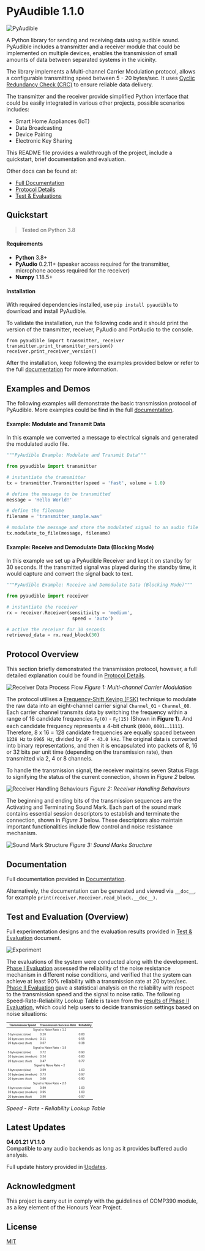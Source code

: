 # PyAudible 1.1.0  

![PyAudible](docs/Graphics/pyaudible.gif)


A Python library for sending and receiving data using audible sound. PyAudible includes a transmitter and a receiver module that could be implemented on multiple devices, enables the transmission of small amounts of data between separated systems in the vicinity.

The library implements a Multi-channel Carrier Modulation protocol, allows a configurable transmitting speed between 5 - 20 bytes/sec. It uses [Cyclic Redundancy Check (CRC)](https://en.wikipedia.org/wiki/Cyclic_redundancy_check) to ensure reliable data delivery.  

The transmitter and the receiver provide simplified Python interface that could be easily integrated in various other projects, possible scenarios includes:

 - Smart Home Appliances (IoT)  
 - Data Broadcasting  
 - Device Pairing  
 - Electronic Key Sharing  


This README file provides a walkthrough of the project, include a quickstart, brief documentation and evaluation.

Other docs can be found at:  
 * [Full Documentation](https://github.com/jasper-zheng/PyAudible/blob/main/docs/Documentation.md)
 * [Protocol Details](https://github.com/jasper-zheng/PyAudible/blob/main/docs/TechnicalDetails.md)
 * [Test & Evaluations](https://github.com/jasper-zheng/PyAudible/blob/main/docs/EvaluationResult.md)

## Quickstart  
> Tested on Python 3.8  

#### Requirements

* **Python** 3.8+  
* **PyAudio** 0.2.11+ (speaker access required for the transmitter, microphone access required for the receiver)  
* **Numpy** 1.18.5+  

#### Installation  
With required dependencies installed, use `pip install pyaudible` to download and install PyAudible.  

To validate the installation, run the following code and it should print the version of the transmitter, receiver, PyAudio and PortAudio to the console.  
```
from pyaudible import transmitter, receiver
transmitter.print_transmitter_version()
receiver.print_receiver_version()
```

After the installation, keep following the examples provided below or refer to the full [documentation](https://github.com/jasper-zheng/PyAudible/blob/main/docs/Documentation.md) for more information.  

## Examples and Demos

The following examples will demonstrate the basic transmission protocol of PyAudible. More examples could be find in the full [documentation](https://github.com/jasper-zheng/PyAudible/blob/main/docs/Documentation.md).

#### Example: Modulate and Transmit Data  

In this example we converted a message to electrical signals and generated the modulated audio file.

```python
"""PyAudible Example: Modulate and Transmit Data"""

from pyaudible import transmitter

# instantiate the transmitter
tx = transmitter.Transmitter(speed = 'fast', volume = 1.0)

# define the message to be transmitted
message = 'Hello World!'

# define the filename
filename = 'transmitter_sample.wav'

# modulate the message and store the modulated signal to an audio file
tx.modulate_to_file(message, filename)
```  
#### Example: Receive and Demodulate Data (Blocking Mode)

In this example we set up a PyAudible Receiver and kept it on standby for 30 seconds. If the transmitted signal was played during the standby time, it would capture and convert the signal back to text.

```python
"""PyAudible Example: Receive and Demodulate Data (Blocking Mode)"""

from pyaudible import receiver

# instantiate the receiver
rx = receiver.Receiver(sensitivity = 'medium',
                        speed = 'auto')

# active the receiver for 30 seconds
retrieved_data = rx.read_block(30)
```

## Protocol Overview  

This section briefly demonstrated the transmission protocol, however, a full detailed explanation could be found in [Protocol Details](https://github.com/jasper-zheng/PyAudible/blob/main/docs/TechnicalDetails.md).  

![Receiver Data Process Flow](https://github.com/jasper-zheng/PyAudible/blob/main/docs/Graphics/infoboard-01.png?raw=true)
*Figure 1: Multi-channel Carrier Modulation*  

The protocol utilises a [Frequency-Shift Keying (FSK)](https://en.wikipedia.org/wiki/Frequency-shift_keying) technique to modulate the raw data into an eight-channel carrier signal `Channel_01` - `Channel_08`. Each carrier channel transmits data by switching the frequency within a range of 16 candidate frequencies <code>F<sub>C</sub>(0)</code> - <code>F<sub>C</sub>(15)</code> (Shown in **Figure 1**). And each candidate frequency represents a 4-bit chunk (`0000`, `0001`...`1111`). Therefore, 8 x 16 = 128 candidate frequencies are equally spaced between `1238 Hz` to `6965 Hz`, divided by `dF = 43.0 kHz`. The original data is converted into binary representations, and then it is encapsulated into packets of 8, 16 or 32 bits per unit time (depending on the transmission rate), then transmitted via 2, 4 or 8 channels.

To handle the transmission signal, the receiver maintains seven Status Flags to signifying the status of the current connection, shown in *Figure 2* below.

![Receiver Handling Behaviours](https://github.com/jasper-zheng/PyAudible/blob/main/docs/Graphics/infoboard-02.png?raw=true)
*Figure 2: Receiver Handling Behaviours*  

The beginning and ending bits of the transmission sequences are the Activating and Terminating Sound Mark. Each part of the sound mark contains essential session descriptors to establish and terminate the connection, shown in *Figure 3* below. These descriptors also maintain important functionalities include flow control and noise resistance mechanism.  

![Sound Mark Structure](https://github.com/jasper-zheng/PyAudible/blob/main/docs/Graphics/infoboard-03.png?raw=true)
*Figure 3: Sound Marks Structure*  


## Documentation  
Full documentation provided in [Documentation](https://github.com/jasper-zheng/PyAudible/blob/main/docs/Documentation.md).  

Alternatively, the documentation can be generated and viewed via `__doc__`, for example `print(receiver.Receiver.read_block.__doc__)`.  


## Test and Evaluation (Overview)  

Full experimentation designs and the evaluation results provided in [Test & Evaluation](https://github.com/jasper-zheng/PyAudible/blob/main/docs/EvaluationResult.md) document.

![Experiment](docs/Graphics/experiment.jpg)

The evaluations of the system were conducted along with the development. [Phase I Evaluation](https://github.com/jasper-zheng/PyAudible/blob/main/docs/EvaluationResult.md#phase-i-evaluation-noise-resistance-mechanism-reliability) assessed the reliability of the noise resistance mechanism in different noise conditions, and verified that the system can achieve at least 90% reliability with a transmission rate at 20 bytes/sec. [Phase II Evaluation](https://github.com/jasper-zheng/PyAudible/blob/main/docs/EvaluationResult.md#phase-ii-evaluation-system-reliability-vs-speed-and-signal-to-noise-ratio) gave a statistical analysis on the reliability with respect to the transmission speed and the signal to noise ratio. The following Speed-Rate-Reliability Lookup Table is taken from the [results of Phase II Evaluation](https://github.com/jasper-zheng/PyAudible/blob/main/docs/EvaluationResult.md#test-21-system-reliability-1), which could help users to decide transmission settings based on noise situations:

<table style="font-size:7px">
    <thead>
        <tr>
            <th>Transmission Speed</th>
            <th>Transmission Success Rate</th>
            <th>Reliability</th>
        </tr>
    </thead>
    <tbody>
        <tr>
            <td colspan=3 align="center">Signal to Noise Ratio = 1.2</td>
        </tr>
        <tr>
            <td>5 bytes/sec (slow)</td>
            <td>0.20</td>
            <td>0.80</td>
        </tr>
        <tr>
            <td>10 bytes/sec (medium)</td>
            <td>0.11</td>
            <td>0.55</td>
        </tr>
        <tr>
            <td>20 bytes/sec (fast)</td>
            <td>0.07</td>
            <td>0.38</td>
        </tr>
        <tr>
            <td colspan=3 align="center">Signal to Noise Ratio = 1.5</td>
        </tr>
        <tr>
            <td>5 bytes/sec (slow)</td>
            <td>0.72</td>
            <td>0.90</td>
        </tr>
        <tr>
            <td>10 bytes/sec (medium)</td>
            <td>0.54</td>
            <td>0.80</td>
        </tr>
        <tr>
            <td>20 bytes/sec (fast)</td>
            <td>0.47</td>
            <td>0.77</td>
        </tr>
        <tr>
            <td colspan=3 align="center">Signal to Noise Ratio = 2</td>
        </tr>
        <tr>
            <td>5 bytes/sec (slow)</td>
            <td>0.99</td>
            <td>1.00</td>
        </tr>
        <tr>
            <td>10 bytes/sec (medium)</td>
            <td>0.73</td>
            <td>0.97</td>
        </tr>
        <tr>
            <td>20 bytes/sec (fast)</td>
            <td>0.66</td>
            <td>0.90</td>
        </tr>
        <tr>
            <td colspan=3 align="center">Signal to Noise Ratio = 2.5</td>
        </tr>
        <tr>
            <td>5 bytes/sec (slow)</td>
            <td>0.99</td>
            <td>1.00</td>
        </tr>
        <tr>
            <td>10 bytes/sec (medium)</td>
            <td>0.95</td>
            <td>1.00</td>
        </tr>
        <tr>
            <td>20 bytes/sec (fast)</td>
            <td>0.90</td>
            <td>0.97</td>
        </tr>
    </tbody>
</table>   

*Speed - Rate - Reliability Lookup Table*


## Latest Updates

**04.01.21 V1.1.0**  
Compatible to any audio backends as long as it provides buffered audio analysis.  

Full update history provided in [Updates](https://github.com/jasper-zheng/PyAudible/blob/main/docs/Updates.md).  


## Acknowledgment

This project is carry out in comply with the guidelines of COMP390 module, as a key element of the Honours Year Project.

## License
[MIT](https://choosealicense.com/licenses/mit/)
